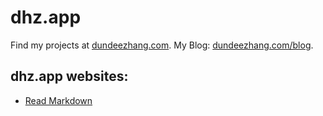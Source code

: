 # dhz.app

Find my projects at [dundeezhang.com](https://dundeezhang.com).
My Blog: [dundeezhang.com/blog](https://dundeezhang.com/blog).

## dhz.app websites:
- [Read Markdown](readmd.dhz.app)
